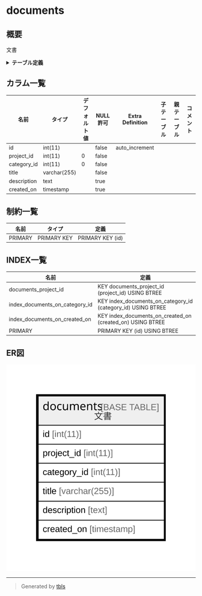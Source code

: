 # documents

## 概要

文書

<details>
<summary><strong>テーブル定義</strong></summary>

```sql
CREATE TABLE `documents` (
  `id` int(11) NOT NULL AUTO_INCREMENT,
  `project_id` int(11) NOT NULL DEFAULT '0',
  `category_id` int(11) NOT NULL DEFAULT '0',
  `title` varchar(255) NOT NULL DEFAULT '',
  `description` text,
  `created_on` timestamp NULL DEFAULT NULL,
  PRIMARY KEY (`id`),
  KEY `documents_project_id` (`project_id`),
  KEY `index_documents_on_category_id` (`category_id`),
  KEY `index_documents_on_created_on` (`created_on`)
) ENGINE=InnoDB DEFAULT CHARSET=utf8
```

</details>

## カラム一覧

| 名前          | タイプ          | デフォルト値       | NULL許可   | Extra Definition | 子テーブル      | 親テーブル      | コメント     |
| ----------- | ------------ | ------------ | -------- | ---------------- | ---------- | ---------- | -------- |
| id          | int(11)      |              | false    | auto_increment   |            |            |          |
| project_id  | int(11)      | 0            | false    |                  |            |            |          |
| category_id | int(11)      | 0            | false    |                  |            |            |          |
| title       | varchar(255) |              | false    |                  |            |            |          |
| description | text         |              | true     |                  |            |            |          |
| created_on  | timestamp    |              | true     |                  |            |            |          |

## 制約一覧

| 名前      | タイプ         | 定義               |
| ------- | ----------- | ---------------- |
| PRIMARY | PRIMARY KEY | PRIMARY KEY (id) |

## INDEX一覧

| 名前                             | 定義                                                           |
| ------------------------------ | ------------------------------------------------------------ |
| documents_project_id           | KEY documents_project_id (project_id) USING BTREE            |
| index_documents_on_category_id | KEY index_documents_on_category_id (category_id) USING BTREE |
| index_documents_on_created_on  | KEY index_documents_on_created_on (created_on) USING BTREE   |
| PRIMARY                        | PRIMARY KEY (id) USING BTREE                                 |

## ER図

![er](documents.svg)

---

> Generated by [tbls](https://github.com/k1LoW/tbls)
